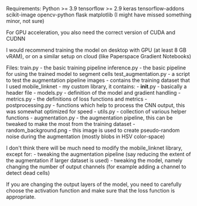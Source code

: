 Requirements:
Python >= 3.9
tensorflow >= 2.9
keras
tensorflow-addons
scikit-image
opencv-python
flask
matplotlib
(I might have missed something minor, not sure)

For GPU acceleration, you also need the correct version of CUDA and CUDNN

I would recommend training the model on desktop with GPU (at least 8 GB vRAM), or on a similar setup on cloud (like Paperspace Gradient Notebooks)

Files:
train.py - the basic training pipeline
inference.py - the basic pipeline for using the trained model to segment cells
test_augmentation.py - a script to test the augmentation pipeline
images - contains the training dataset that I used
mobile_linknet - my custom library, it contains:
    - __init__.py - basically a header file
    - models.py - definition of the model and gradient handling
    - metrics.py - the definitions of loss functions and metrics
    - postprocessing.py - functions which help to process the CNN output, this was somewhat optimized for speed
    - utils.py - collection of various helper functions
    - augmentation.py - the augmentation pipeline, this can be tweaked to make the most from the training dataset
    - random_background.png - this image is used to create pseudo-random noise during the augmentation (mostly blobs in HSV color-space)

I don't think there will be much need to modify the mobile_linknet library, except for:
    - tweaking the augmentation pipeline (say reducing the extent of the augmentation if larger dataset is used)
    - tweaking the model, namely changing the number of output channels (for example adding a channel to detect dead cells)

If you are changing the output layers of the model, you need to carefully choose the activation function and make sure that the loss function is appropriate.